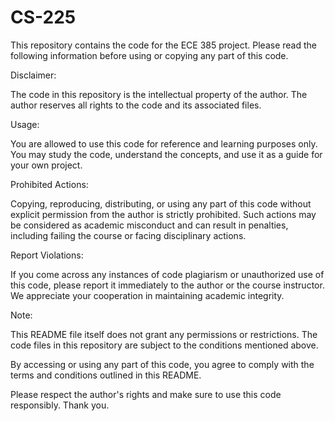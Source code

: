 # CS-225

This repository contains the code for the ECE 385 project. Please read the following information before using or copying any part of this code.

Disclaimer:

The code in this repository is the intellectual property of the author. The author reserves all rights to the code and its associated files.

Usage:

You are allowed to use this code for reference and learning purposes only. You may study the code, understand the concepts, and use it as a guide for your own project.

Prohibited Actions:

Copying, reproducing, distributing, or using any part of this code without explicit permission from the author is strictly prohibited. Such actions may be considered as academic misconduct and can result in penalties, including failing the course or facing disciplinary actions.

Report Violations:

If you come across any instances of code plagiarism or unauthorized use of this code, please report it immediately to the author or the course instructor. We appreciate your cooperation in maintaining academic integrity.

Note:

This README file itself does not grant any permissions or restrictions. The code files in this repository are subject to the conditions mentioned above.

By accessing or using any part of this code, you agree to comply with the terms and conditions outlined in this README.

Please respect the author's rights and make sure to use this code responsibly. Thank you.
